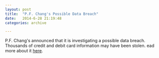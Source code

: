 ```yaml
---
layout: post
title:  "P.F. Chang's Possible Data Breach"
date:   2014-6-28 21:19:48
categories: archive

---
```

P.F. Chang's announced that it is investigating a possible data breach. Thousands of credit and debit card information may have been stolen.
ead more about it <a href="http://krebsonsecurity.com/2014/06/banks-credit-card-breach-at-p-f-changs/">here</a>.